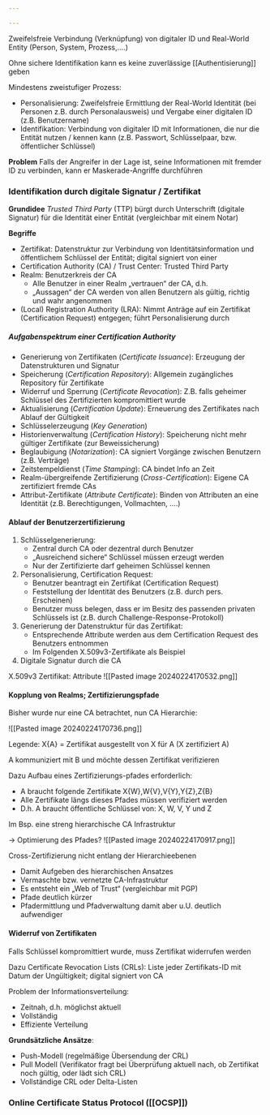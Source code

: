 ```yaml
---

---
```


Zweifelsfreie Verbindung (Verknüpfung) von digitaler ID und Real-World Entity (Person, System, Prozess,....) 

Ohne sichere Identifikation kann es keine zuverlässige [[Authentisierung]] geben 

Mindestens zweistufiger Prozess:
- Personalisierung: 
	Zweifelsfreie Ermittlung der Real-World Identität (bei Personen z.B. durch Personalausweis) und Vergabe einer digitalen ID (z.B. Benutzername) 
-  Identifikation: Verbindung von digitaler ID mit Informationen, die nur die Entität nutzen / kennen kann (z.B. Passwort, Schlüsselpaar, bzw. öffentlicher Schlüssel) 

**Problem**
	Falls der Angreifer in der Lage ist, seine Informationen mit fremder ID zu verbinden, kann er Maskerade-Angriffe durchführen

### Identifikation durch digitale Signatur / Zertifikat

**Grundidee**
	*Trusted Third Party* (TTP) bürgt durch Unterschrift (digitale Signatur) für die Identität einer Entität (vergleichbar mit einem Notar) 

 **Begriffe** 
  - Zertifikat: 
	  Datenstruktur zur Verbindung von Identitätsinformation und öffentlichem Schlüssel der Entität; digital signiert von einer 
-  Certification Authority (CA) / Trust Center: 
	Trusted Third Party 
- Realm: Benutzerkreis der CA 
	- Alle Benutzer in einer Realm „vertrauen“ der CA, d.h. 
	- „Aussagen“ der CA werden von allen Benutzern als gültig, richtig und wahr angenommen 
- (Local) Registration Authority (LRA): Nimmt Anträge auf ein Zertifikat (Certification Request) entgegen; führt Personalisierung durch

##### Aufgabenspektrum einer Certification Authority

- Generierung von Zertifikaten (*Certificate Issuance*): Erzeugung der Datenstrukturen und Signatur 
- Speicherung (*Certification Repository*): Allgemein zugängliches Repository für Zertifikate 
- Widerruf und Sperrung (*Certificate Revocation*): Z.B. falls geheimer Schlüssel des Zertifizierten kompromittiert wurde 
- Aktualisierung (*Certification Update*): Erneuerung des Zertifikates nach Ablauf der Gültigkeit 
- Schlüsselerzeugung (*Key Generation*)  
- Historienverwaltung (*Certification History*): Speicherung nicht mehr gültiger Zertifikate (zur Beweissicherung) 
- Beglaubigung (*Notarization*): CA signiert Vorgänge zwischen Benutzern (z.B. Verträge) 
- Zeitstempeldienst (*Time Stamping*): CA bindet Info an Zeit 
- Realm-übergreifende Zertifizierung (*Cross-Certification*): Eigene CA zertifiziert fremde CAs
- Attribut-Zertifikate (*Attribute Certificate*): Binden von Attributen an eine Identität (z.B. Berechtigungen, Vollmachten, ....)

#### Ablauf der Benutzerzertifizierung

1. Schlüsselgenerierung: 
	- Zentral durch CA oder dezentral durch Benutzer 
	- „Ausreichend sichere“ Schlüssel müssen erzeugt werden 
	- Nur der Zertifizierte darf geheimen Schlüssel kennen 
2. Personalisierung, Certification Request: 
	- Benutzer beantragt ein Zertifikat (Certification Request) 
	- Feststellung der Identität des Benutzers (z.B. durch pers. Erscheinen) 
	- Benutzer muss belegen, dass er im Besitz des passenden privaten Schlüssels ist (z.B. durch Challenge-Response-Protokoll)
3. Generierung der Datenstruktur für das Zertifikat: 
	- Entsprechende Attribute werden aus dem Certification Request des Benutzers entnommen 
	- Im Folgenden X.509v3-Zertifikate als Beispiel 
4.  Digitale Signatur durch die CA

X.509v3 Zertifikat: Attribute
![[Pasted image 20240224170532.png]]

#### Kopplung von Realms; Zertifizierungspfade
Bisher wurde nur eine CA betrachtet, nun 
CA Hierarchie:

![[Pasted image 20240224170736.png]]

Legende: 
	X{A} = Zertifikat ausgestellt von X für A (X zertifiziert A)

A kommuniziert mit B und möchte dessen Zertifikat verifizieren

Dazu Aufbau eines Zertifizierungs-pfades erforderlich: 
- A braucht folgende Zertifikate X{W},W{V},V{Y},Y{Z},Z{B} 
- Alle Zertifikate längs dieses Pfades müssen verifiziert werden 
- D.h. A braucht öffentliche Schlüssel von: X, W, V, Y und Z 

Im Bsp. eine streng hierarchische CA Infrastruktur

-> Optimierung des Pfades?
![[Pasted image 20240224170917.png]]

Cross-Zertifizierung nicht entlang der Hierarchieebenen 
- Damit Aufgeben des hierarchischen Ansatzes 
- Vermaschte bzw. vernetzte CA-Infrastruktur 
- Es entsteht ein „Web of Trust“ (vergleichbar mit PGP) 
- Pfade deutlich kürzer 
- Pfadermittlung und Pfadverwaltung damit aber u.U. deutlich aufwendiger

#### Widerruf von Zertifikaten
Falls Schlüssel kompromittiert wurde, muss Zertifikat widerrufen werden 

Dazu Certificate Revocation Lists (CRLs): 
	Liste jeder Zertifikats-ID mit Datum der Ungültigkeit; digital signiert von CA 

 Problem der Informationsverteilung: 
 -  Zeitnah, d.h. möglichst aktuell 
 - Vollständig 
 - Effiziente Verteilung 
 
 **Grundsätzliche Ansätze**: 
 -  Push-Modell (regelmäßige Übersendung der CRL) 
 - Pull Modell (Verifikator fragt bei Überprüfung aktuell nach, ob Zertifikat noch gültig, oder lädt sich CRL) 
 - Vollständige CRL oder Delta-Listen

### Online Certificate Status Protocol ([[OCSP]])